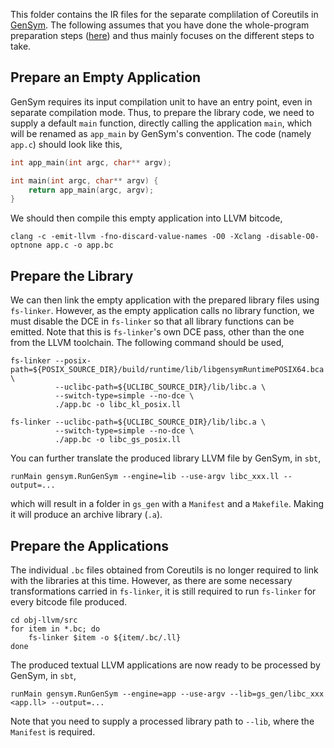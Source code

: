 This folder contains the IR files for the separate complilation of Coreutils in [GenSym](https://github.com/Generative-Program-Analysis/GenSym/tree/icse23). The following assumes that you have done the whole-program preparation steps ([here](https://github.com/Generative-Program-Analysis/coreutils-testing-instruction)) and thus mainly focuses on the different steps to take.

## Prepare an Empty Application

GenSym requires its input compilation unit to have an entry point, even in separate compilation mode. Thus, to prepare the library code, we need to supply a default `main` function, directly calling the application `main`, which will be renamed as `app_main` by GenSym's convention. The code (namely `app.c`) should look like this,

```c
int app_main(int argc, char** argv);

int main(int argc, char** argv) {
    return app_main(argc, argv);
}
```

We should then compile this empty application into LLVM bitcode,

    clang -c -emit-llvm -fno-discard-value-names -O0 -Xclang -disable-O0-optnone app.c -o app.bc

## Prepare the Library

We can then link the empty application with the prepared library files using `fs-linker`. However, as the empty application calls no library function, we must disable the DCE in `fs-linker` so that all library functions can be emitted. Note that this is `fs-linker`'s own DCE pass, other than the one from the LLVM toolchain. The following command should be used,

    fs-linker --posix-path=${POSIX_SOURCE_DIR}/build/runtime/lib/libgensymRuntimePOSIX64.bca \
              --uclibc-path=${UCLIBC_SOURCE_DIR}/lib/libc.a \
              --switch-type=simple --no-dce \
              ./app.bc -o libc_kl_posix.ll

    fs-linker --uclibc-path=${UCLIBC_SOURCE_DIR}/lib/libc.a \
              --switch-type=simple --no-dce \
              ./app.bc -o libc_gs_posix.ll

You can further translate the produced library LLVM file by GenSym, in `sbt`,

    runMain gensym.RunGenSym --engine=lib --use-argv libc_xxx.ll --output=...

which will result in a folder in `gs_gen` with a `Manifest` and a `Makefile`. Making it will produce an archive library (`.a`).

## Prepare the Applications

The individual `.bc` files obtained from Coreutils is no longer required to link with the libraries at this time. However, as there are some necessary transformations carried in `fs-linker`, it is still required to run `fs-linker` for every bitcode file produced.

    cd obj-llvm/src
    for item in *.bc; do
        fs-linker $item -o ${item/.bc/.ll}
    done

The produced textual LLVM applications are now ready to be processed by GenSym, in `sbt`,

    runMain gensym.RunGenSym --engine=app --use-argv --lib=gs_gen/libc_xxx <app.ll> --output=...

Note that you need to supply a processed library path to `--lib`, where the `Manifest` is required.